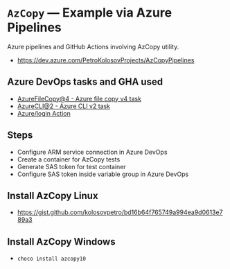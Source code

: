 # `AzCopy` &mdash; Example via Azure Pipelines

Azure pipelines and GitHub Actions involving AzCopy utility.

- https://dev.azure.com/PetroKolosovProjects/AzCopyPipelines

## Azure DevOps tasks and GHA used

- [AzureFileCopy@4 - Azure file copy v4 task](https://learn.microsoft.com/en-us/azure/devops/pipelines/tasks/reference/azure-file-copy-v4?view=azure-pipelines)
- [AzureCLI@2 - Azure CLI v2 task](https://learn.microsoft.com/en-us/azure/devops/pipelines/tasks/reference/azure-cli-v2?view=azure-pipelines)
- [Azure/login Action](https://github.com/Azure/login)

## Steps

- Configure ARM service connection in Azure DevOps
- Create a container for AzCopy tests
- Generate SAS token for test container
- Configure SAS token inside variable group in Azure DevOps

## Install AzCopy Linux

- https://gist.github.com/kolosovpetro/bd16b64f765749a994ea9d0613e789a3

## Install AzCopy Windows

- `choco install azcopy10`
